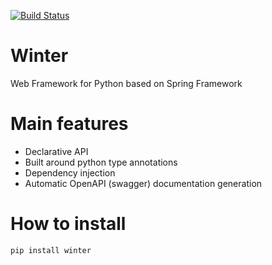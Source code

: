 [![Build Status](https://travis-ci.com/mofr/winter.svg?branch=master)](https://travis-ci.com/mofr/winter)

# Winter
Web Framework for Python based on Spring Framework

# Main features
* Declarative API
* Built around python type annotations
* Dependency injection
* Automatic OpenAPI (swagger) documentation generation

# How to install
`pip install winter`
